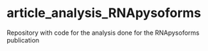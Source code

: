 # article_analysis_RNApysoforms
Repository with code for the analysis done for the RNApysoforms publication
